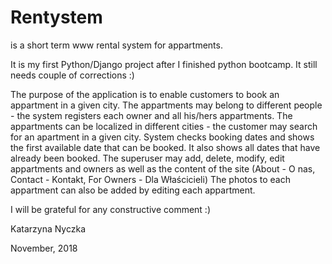 # Rentystem 
is a short term www rental system for appartments.

It is my first Python/Django project after I finished python bootcamp.
It still needs couple of corrections :)

The purpose of the application is to enable customers to book an appartment in a given city.
The appartments may belong to different people - the system registers each owner and all his/hers appartments.
The appartments can be localized in different cities - the customer may search for an apartment in a given city.
System checks booking dates and shows the first available date that can be booked.
It also shows all dates that have already been booked. 
The superuser may add, delete, modify, edit appartments and owners as well as the content of the site 
(About - O nas, Contact - Kontakt, For Owners - Dla Właścicieli)
The photos to each appartment can also be added by editing each appartment. 

I will be grateful for any constructive comment :)

Katarzyna Nyczka

November, 2018


